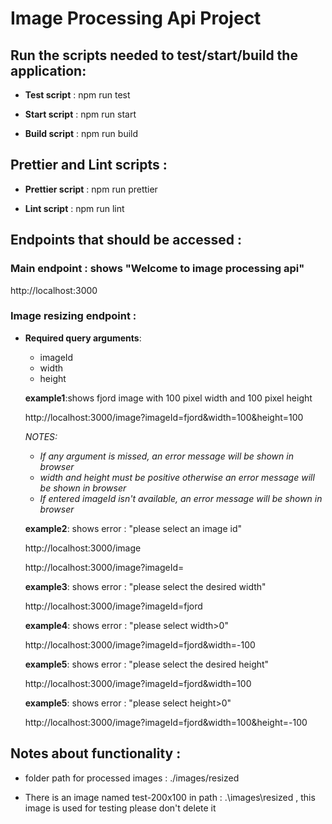 # Image Processing Api Project 

## Run the scripts needed to test/start/build the application:

- **Test script** : npm run test

- **Start script** : npm run start

- **Build script** : npm run build

## Prettier and Lint scripts :

- **Prettier script** : npm run prettier

- **Lint script** : npm run lint

## Endpoints that should be accessed :

### Main endpoint : shows "Welcome to image processing api"

 http://localhost:3000


### Image resizing endpoint :

 - **Required query arguments**:

     * imageId
     * width
     * height

    **example1**:shows fjord image with 100 pixel width and 100 pixel height
   
      http://localhost:3000/image?imageId=fjord&width=100&height=100


     *NOTES:*
      * *If any argument is missed, an error message will be shown in browser*
      * *width and height must be positive otherwise an error message will be shown in browser*
      * *If entered imageId isn't available, an error message will be shown in browser*

    **example2**: shows error : "please select an image id"

     http://localhost:3000/image

     http://localhost:3000/image?imageId=

    **example3**: shows error : "please select the desired width"

     http://localhost:3000/image?imageId=fjord

     **example4**: shows error : "please select width>0"

     http://localhost:3000/image?imageId=fjord&width=-100

    **example5**: shows error : "please select the desired height"

     http://localhost:3000/image?imageId=fjord&width=100

     **example5**: shows error : "please select height>0"

     http://localhost:3000/image?imageId=fjord&width=100&height=-100

## Notes about functionality :

 * folder path for processed images  : ./images/resized

 * There is an image named test-200x100 in path : .\images\resized , this image is used for testing please don't delete it
